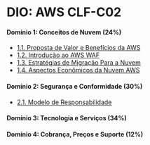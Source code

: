 # DIO: AWS CLF-C02

#### Domínio 1: Conceitos de Nuvem (24%)
* [1.1. Proposta de Valor e Benefícios da AWS][1.1]
* [1.2. Introdução ao AWS WAF][1.2]
* [1.3. Estratégias de Migração Para a Nuvem][1.3]
* [1.4. Aspectos Econômicos da Nuvem AWS][1.4]

#### Domínio 2: Segurança e Conformidade (30%)
* [2.1. Modelo de Responsabilidade][2.1]

#### Domínio 3: Tecnologia e Serviços (34%)

#### Domínio 4: Cobrança, Preços e Suporte (12%)

[1.1]: https://github.com/digitalinnovationone/aws-clf-c02/wiki/1.1.-Conhe%C3%A7a-os-Benef%C3%ADcios-da-Nuvem-AWS
[1.2]: https://github.com/digitalinnovationone/aws-clf-c02/wiki/1.2.-Introdu%C3%A7%C3%A3o-ao-AWS-Well%E2%80%90Architected-Framework
[1.3]: https://github.com/digitalinnovationone/aws-clf-c02/wiki/1.3.-Estrat%C3%A9gias-de-Migra%C3%A7%C3%A3o-Para-a-Nuvem-Com-AWS-CAF
[1.4]: https://github.com/digitalinnovationone/aws-clf-c02/wiki/1.4.-Aspectos-Econ%C3%B4micos-da-Nuvem-AWS
[2.1]: https://github.com/digitalinnovationone/aws-clf-c02/wiki/2.1.-Modelo-de-Responsabilidade-Compartilhada-da-AWS
